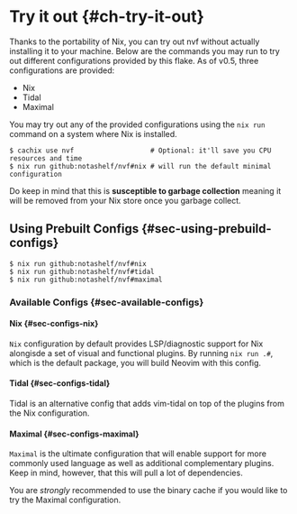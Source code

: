 # Try it out {#ch-try-it-out}

Thanks to the portability of Nix, you can try out nvf without actually installing it to your machine.
Below are the commands you may run to try out different configurations provided by this flake. As of v0.5, three
configurations are provided:

- Nix
- Tidal
- Maximal

You may try out any of the provided configurations using the `nix run` command on a system where Nix is installed.

```console
$ cachix use nvf                   # Optional: it'll save you CPU resources and time
$ nix run github:notashelf/nvf#nix # will run the default minimal configuration
```

Do keep in mind that this is **susceptible to garbage collection** meaning it will be removed from your Nix store
once you garbage collect.

## Using Prebuilt Configs {#sec-using-prebuild-configs}

```console
$ nix run github:notashelf/nvf#nix
$ nix run github:notashelf/nvf#tidal
$ nix run github:notashelf/nvf#maximal
```

### Available Configs {#sec-available-configs}

#### Nix {#sec-configs-nix}

`Nix` configuration by default provides LSP/diagnostic support for Nix alongisde a set of visual and functional plugins.
By running `nix run .#`, which is the default package, you will build Neovim with this config.

#### Tidal {#sec-configs-tidal}

Tidal is an alternative config that adds vim-tidal on top of the plugins from the Nix configuration.

#### Maximal {#sec-configs-maximal}

`Maximal` is the ultimate configuration that will enable support for more commonly used language as well as additional
complementary plugins. Keep in mind, however, that this will pull a lot of dependencies.

You are _strongly_ recommended to use the binary cache if you would like to try the Maximal configuration.
